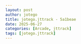 ```yaml
---
layout: post
author: jotego
title: jotego.jttrack - 5a1beae
date: 2025-06-27
categories: [Arcade, jttrack]
tags: [jotego.jttrack]
---
```



